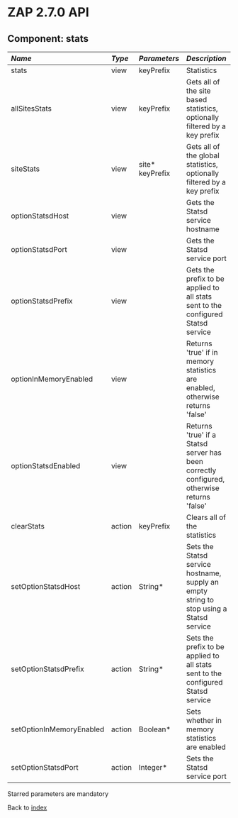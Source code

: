 # ZAP 2.7.0 API
## Component: stats
| _Name_ | _Type_ | _Parameters_ | _Description_ |
|:-------|:-------|:-------------|:--------------|
| stats| view | keyPrefix  | Statistics |
| allSitesStats| view | keyPrefix  | Gets all of the site based statistics, optionally filtered by a key prefix |
| siteStats| view | site* keyPrefix  | Gets all of the global statistics, optionally filtered by a key prefix |
| optionStatsdHost| view |  | Gets the Statsd service hostname |
| optionStatsdPort| view |  | Gets the Statsd service port |
| optionStatsdPrefix| view |  | Gets the prefix to be applied to all stats sent to the configured Statsd service |
| optionInMemoryEnabled| view |  | Returns 'true' if in memory statistics are enabled, otherwise returns 'false' |
| optionStatsdEnabled| view |  | Returns 'true' if a Statsd server has been correctly configured, otherwise returns 'false' |
| clearStats| action | keyPrefix  | Clears all of the statistics |
| setOptionStatsdHost| action | String*  | Sets the Statsd service hostname, supply an empty string to stop using a Statsd service |
| setOptionStatsdPrefix| action | String*  | Sets the prefix to be applied to all stats sent to the configured Statsd service |
| setOptionInMemoryEnabled| action | Boolean*  | Sets whether in memory statistics are enabled |
| setOptionStatsdPort| action | Integer*  | Sets the Statsd service port |

Starred parameters are mandatory

Back to [index](ApiGen_Index)

